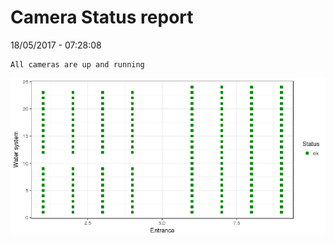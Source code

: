 Camera Status report
================
18/05/2017 - 07:28:08

    All cameras are up and running

![](camreport_files/figure-markdown_github/unnamed-chunk-2-1.png)
